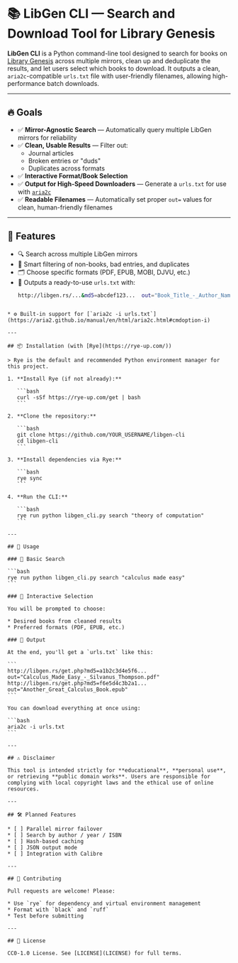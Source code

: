 # 📚 LibGen CLI — Search and Download Tool for Library Genesis

**LibGen CLI** is a Python command-line tool designed to search for books on [Library Genesis](http://libgen.rs) across multiple mirrors, clean up and deduplicate the results, and let users select which books to download. It outputs a clean, `aria2c`-compatible `urls.txt` file with user-friendly filenames, allowing high-performance batch downloads.

---

## 🔥 Goals

- ✅ **Mirror-Agnostic Search** — Automatically query multiple LibGen mirrors for reliability
- ✅ **Clean, Usable Results** — Filter out:
  - Journal articles
  - Broken entries or "duds"
  - Duplicates across formats
- ✅ **Interactive Format/Book Selection**
- ✅ **Output for High-Speed Downloaders** — Generate a `urls.txt` for use with [`aria2c`](https://aria2.github.io/)
- ✅ **Readable Filenames** — Automatically set proper `out=` values for clean, human-friendly filenames

---

## 🧰 Features

- 🔍 Search across multiple LibGen mirrors
- 🧼 Smart filtering of non-books, bad entries, and duplicates
- 🗂 Choose specific formats (PDF, EPUB, MOBI, DJVU, etc.)
- 🧾 Outputs a ready-to-use `urls.txt` with:
  ```bash
  http://libgen.rs/...&md5=abcdef123...  out="Book_Title_-_Author_Name.pdf"
````

* ⚙️ Built-in support for [`aria2c -i urls.txt`](https://aria2.github.io/manual/en/html/aria2c.html#cmdoption-i)

---

## 📦 Installation (with [Rye](https://rye-up.com/))

> Rye is the default and recommended Python environment manager for this project.

1. **Install Rye (if not already):**

   ```bash
   curl -sSf https://rye-up.com/get | bash
   ```

2. **Clone the repository:**

   ```bash
   git clone https://github.com/YOUR_USERNAME/libgen-cli
   cd libgen-cli
   ```

3. **Install dependencies via Rye:**

   ```bash
   rye sync
   ```

4. **Run the CLI:**

   ```bash
   rye run python libgen_cli.py search "theory of computation"
   ```

---

## 🚀 Usage

### 📖 Basic Search

```bash
rye run python libgen_cli.py search "calculus made easy"
```

### 🧠 Interactive Selection

You will be prompted to choose:

* Desired books from cleaned results
* Preferred formats (PDF, EPUB, etc.)

### 📝 Output

At the end, you'll get a `urls.txt` like this:

```
http://libgen.rs/get.php?md5=a1b2c3d4e5f6...  out="Calculus_Made_Easy_-_Silvanus_Thompson.pdf"
http://libgen.rs/get.php?md5=f6e5d4c3b2a1...  out="Another_Great_Calculus_Book.epub"
```

You can download everything at once using:

```bash
aria2c -i urls.txt
```

---

## ⚠️ Disclaimer

This tool is intended strictly for **educational**, **personal use**, or retrieving **public domain works**. Users are responsible for complying with local copyright laws and the ethical use of online resources.

---

## 🛠 Planned Features

* [ ] Parallel mirror failover
* [ ] Search by author / year / ISBN
* [ ] Hash-based caching
* [ ] JSON output mode
* [ ] Integration with Calibre

---

## 🤝 Contributing

Pull requests are welcome! Please:

* Use `rye` for dependency and virtual environment management
* Format with `black` and `ruff`
* Test before submitting

---

## 📄 License

CC0-1.0 License. See [LICENSE](LICENSE) for full terms.

